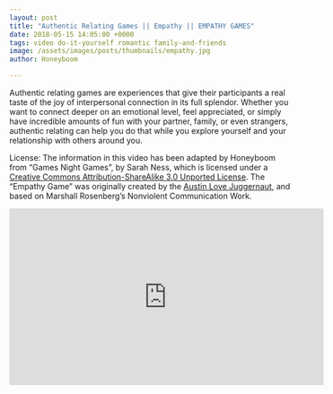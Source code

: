 ```yaml
---
layout: post
title: "Authentic Relating Games || Empathy || EMPATHY GAMES"
date: 2018-05-15 14:05:00 +0000
tags: video do-it-yourself romantic family-and-friends
image: /assets/images/posts/thumbnails/empathy.jpg
author: Honeyboom

---
```

Authentic relating games are experiences that give their participants a real taste of the joy of interpersonal connection in its full splendor. Whether you want to connect deeper on an emotional level, feel appreciated, or simply have incredible amounts of fun with your partner, family, or even strangers, authentic relating can help you do that while you explore yourself and your relationship with others around you.

License: The information in this video has been adapted by Honeyboom from “Games Night Games”, by Sarah Ness, which is licensed under a [Creative Commons Attribution­-ShareAlike 3.0 Unported License](https://creativecommons.org/licenses/by-sa/3.0/). The “Empathy Game” was originally created by the [Austin Love Juggernaut](https://www.facebook.com/groups/theaustinlovejuggernaut/about/), and based on Marshall Rosenberg’s Nonviolent Communication Work.

<div class="video-container"><iframe width="560" height="315" src="https://www.youtube.com/embed/6YcXqgy42BA" frameborder="0" allow="autoplay; encrypted-media" allowfullscreen></iframe></div>
